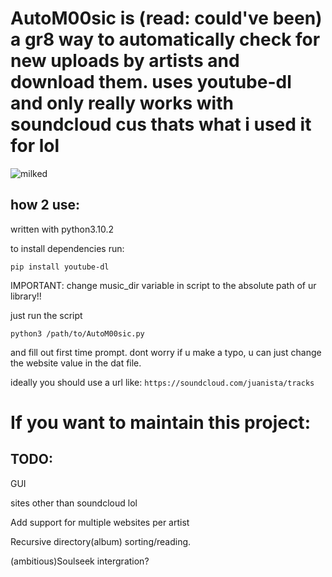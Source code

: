 # AutoM00sic is (read: could've been) a gr8 way to automatically check for new uploads by artists and download them. uses youtube-dl and only really works with soundcloud cus thats what i used it for lol

![milked](https://cdn.discordapp.com/attachments/310843140976148482/900958098531946506/milked.png)

## how 2 use:

written with python3.10.2 

to install dependencies run: 

`pip install youtube-dl`

IMPORTANT: change music_dir variable in script to the absolute path of ur library!!

just run the script

`python3 /path/to/AutoM00sic.py`

and fill out first time prompt. dont worry if u make a typo, u can just change the website value in the dat file.  

ideally you should use a url like: `https://soundcloud.com/juanista/tracks`

# If you want to maintain this project: 

## TODO:

GUI 

sites other than soundcloud lol

Add support for multiple websites per artist

Recursive directory(album)  sorting/reading.  

(ambitious)Soulseek intergration?

